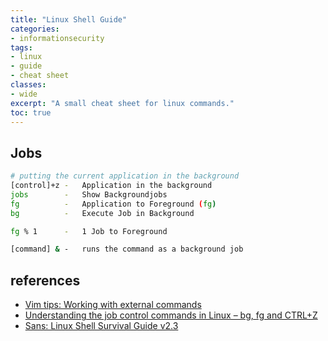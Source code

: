 ```yaml
---
title: "Linux Shell Guide"
categories: 
- informationsecurity
tags:
- linux
- guide
- cheat sheet
classes: 
- wide
excerpt: "A small cheat sheet for linux commands." 
toc: true
--- 
```


## Jobs

```bash
# putting the current application in the background
[control]+z -   Application in the background
jobs        -   Show Backgroundjobs
fg          -   Application to Foreground (fg)
bg          -   Execute Job in Background

fg % 1      -   1 Job to Foreground

[command] & -   runs the command as a background job
```

## references

* [Vim tips: Working with external commands]( https://www.linux.com/training-tutorials/vim-tips-working-external-commands/)
* [Understanding the job control commands in Linux – bg, fg and CTRL+Z](https://www.thegeekdiary.com/understanding-the-job-control-commands-in-linux-bg-fg-and-ctrlz/)
* [Sans: Linux Shell Survival Guide v2.3](https://sansorg.egnyte.com/dl/EDP6XtXMOh)
